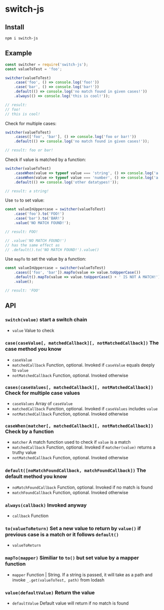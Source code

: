 switch-js
===

Install
---

```
npm i switch-js
```

Example
---

```javascript
const switcher = require('switch-js');
const valueToTest = 'foo';

switcher(valueToTest)
    .case('foo', () => console.log('foo!'))
    .case('bar', () => console.log('bar!'))
    .default(() => console.log('no match found in given cases!'))
    .always(() => console.log('this is cool!'));

// result:
// foo!
// this is cool!
```

Check for multiple cases:

```javascript
switcher(valueToTest)
    .cases(['foo', 'bar'], () => console.log('foo or bar!'))
    .default(() => console.log('no match found in given cases!'));

// result: foo or bar!
```

Check if value is matched by a function:

```javascript
switcher(valueToTest)
    .caseWhen(value => typeof value === 'string', () => console.log('a string!'))
    .caseWhen(value => typeof value === 'number', () => console.log('a number!'))
    .default(() => console.log('other datatypes!'));

// result: a string!
```

Use `to` to set value:

```javascript
const valueInUppercase = switcher(valueToTest)
    .case('foo').to('FOO!')
    .case('bar').to('BAR!')
    .value('NO MATCH FOUND!');

// result: FOO!

// .value('NO MATCH FOUND!')
// has the same effect as
// .default().to('NO MATCH FOUND!').value()
```

Use `mapTo` to set the value by a function:

```javascript
const valueInUppercase = switcher(valueToTest)
    .cases(['foo', 'bar']).mapTo(value => value.toUpperCase())
    .default().mapTo(value => value.toUpperCase() + ' IS NOT A MATCH!')
    .value();

// result: 'FOO'
```

API
---

### `switch(value)` start a switch chain
- `value` Value to check

### `case(caseValue[, matchedCallback][, notMatchedCallback])` The case method you know
- `caseValue`
- `matchedCallback` Function, optional. Invoked if `caseValue` equals deeply to `value`
- `notMatchedCallback` Function, optional. Invoked otherwise

### `cases(caseValues[, matchedCallback][, notMatchedCallback])` Check for multiple case values
- `caseValues` Array of `caseValue`
- `matchedCallback` Function, optional. Invoked if `caseValues` includes `value`
- `notMatchedCallback` Function, optional. Invoked otherwise

### `caseWhen(matcher[, matchedCallback][, notMatchedCallback])` Check by a function
- `matcher` A match function used to check if `value` is a match
- `matchedCallback` Function, optional. Invoked if `matcher(value)` returns a truthy value
- `notMatchedCallback` Function, optional. Invoked otherwise

### `default([noMatchFoundCallback, matchFoundCallback])` The default method you know
- `noMatchFoundCallback` Function, optional. Invoked if no match is found
- `matchFoundCallback` Function, optional. Invoked otherwise

### `always(callback)` Invoked anyway
- `callback` Function

### `to(valueToReturn)` Set a new value to return by `value()` if previous case is a match or it follows `default()`
- `valueToReturn`

### `mapTo(mapper)` Similiar to `to()` but set value by a mapper function
- `mapper` Function | String. If a string is passed, it will take as a path and invoke `_.get(valueToTest, path)` from lodash

### `value(defaultValue)` Return the value
- `defaultValue` Default value will return if no match is found
